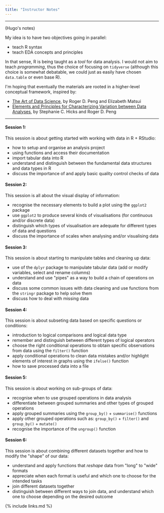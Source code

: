```yaml
---
title: "Instructor Notes"
---
```


----

(Hugo's notes)

My idea is to have two objectives going in parallel: 

- teach R syntax
- teach EDA concepts and principles

In that sense, R is being taught as a _tool_ for data analysis. 
I would not aim to teach _programming_, thus the choice of focusing on `tidyverse`
(although this choice is somewhat debatable, we could just as easily have chosen 
`data.table` or even base R).

I'm hoping that eventually the materials are rooted in a higher-level conceptual framework, inspired by: 

- [The Art of Data Science](https://leanpub.com/artofdatascience), by Roger D. Peng and Elizabeth Matsui
- [Elements and Principles for Characterizing Variation between Data Analyses](https://arxiv.org/abs/1903.07639), by Stephanie C. Hicks and Roger D. Peng

----

#### Session 1:

This session is about getting started with working with data in R + RStudio:

- how to setup and organise an analysis project
- using functions and access their documentation
- import tabular data into R
- understand and distinguish between the fundamental data structures and data types in R
- discuss the importance of and apply basic quality control checks of data


#### Session 2:

This session is all about the visual display of information:

- recognise the necessary elements to build a plot using the `ggplot2` package
- use `ggplot2` to produce several kinds of visualisations (for continuous and/or discrete data)
- distinguish which types of visualisation are adequate for different types of data and questions
- discuss the importance of scales when analysing and/or visualising data


#### Session 3:

This session is about starting to manipulate tables and cleaning up data:

- use of the `dplyr` package to manipulate tabular data (add or modify variables, select and rename columns)
- understand and use "pipes" as a way to build a chain of operations on data
- discuss some common issues with data cleaning and use functions from the `stringr` package to help solve them
- discuss how to deal with missing data


#### Session 4:

This session is about subseting data based on specific questions or conditions:

- introduction to logical comparisons and logical data type
- remember and distinguish between different types of logical operators
- choose the right conditional operations to obtain specific observations from data using the `filter()` function
- apply conditional operations to clean data mistakes and/or highlight elements of interest in graphs using the `ifelse()` function
- how to save processed data into a file


#### Session 5:

This session is about working on sub-groups of data:

- recognise when to use grouped operations in data analysis
- differentiate between grouped summaries and other types of grouped operations
- apply grouped summaries using the `group_by()` + `summarise()` functions
- apply other grouped operations such as: `group_by()` + `filter()` and `group_by()` + `mutate()`
- recognise the importance of the `ungroup()` function


#### Session 6:

This session is about combining different datasets together and how to modify the "shape" of our data:

- understand and apply functions that _reshape_ data from "long" to "wide" formats
- appreciate when each format is useful and which one to choose for the intended tasks
- join different datasets together
- distinguish between different ways to join data, and understand which one to choose depending on the desired outcome


{% include links.md %}
